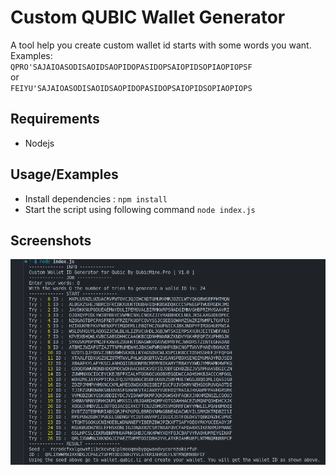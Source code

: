 
# Custom QUBIC Wallet Generator
A tool help you create custom wallet id starts with some words you want.
<br /> 
Examples:
<br /> 
`QPRO'SAJAIOASODISAOIDSAOPIDOPASIDOPSAIOPIDSOPIAOPIOPSF`
<br /> 
or
<br /> 
`FEIYU'SAJAIOASODISAOIDSAOPIDOPASIDOPSAIOPIDSOPIAOPIOPS`
## Requirements

- Nodejs


## Usage/Examples
- Install dependencies : `npm install`
- Start the script using following command `node index.js`

## Screenshots

![App Screenshot](/img/result.png)

